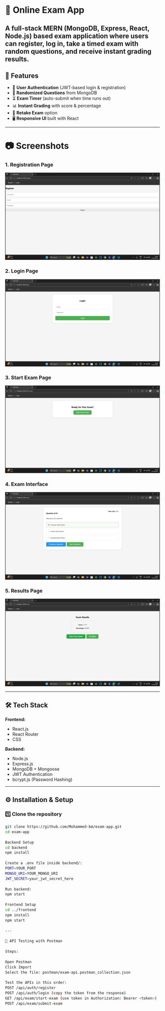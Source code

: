 # 📝 Online Exam App  
A full-stack **MERN** (MongoDB, Express, React, Node.js) based exam application where users can register, log in, take a timed exam with random questions, and receive instant grading results.
---

## 🚀 Features
- 🔐 **User Authentication** (JWT-based login & registration)
- 🎯 **Randomized Questions** from MongoDB
- ⏳ **Exam Timer** (auto-submit when time runs out)
- 📊 **Instant Grading** with score & percentage
- 🔄 **Retake Exam** option
- 🖥 **Responsive UI** built with React

---

# 📷 Screenshots

### 1. Registration Page
![Registration Page](screenshots/registration.png)

### 2. Login Page
![Login Page](screenshots/login.png)

### 3. Start Exam Page
![Start Exam Page](screenshots/start-exam.png)

### 4. Exam Interface
![Exam Page](screenshots/exam.png)

### 5. Results Page
![Results Page](screenshots/results.png)

---

## 🛠 Tech Stack
**Frontend:**
- React.js
- React Router
- CSS

**Backend:**
- Node.js
- Express.js
- MongoDB + Mongoose
- JWT Authentication
- bcrypt.js (Password Hashing) 

---

## ⚙️ Installation & Setup

### 1️⃣ Clone the repository
```bash
git clone https://github.com/Mohammed-bm/exam-app.git
cd exam-app

Backend Setup
cd backend
npm install

Create a .env file inside backend/:
PORT=YOUR_PORT
MONGO_URI=YOUR_MONGO_URI
JWT_SECRET=your_jwt_secret_here

Run backend:
npm start

Frontend Setup
cd ../frontend
npm install
npm start

---

🧪 API Testing with Postman

Steps:

Open Postman
Click Import
Select the file: postman/exam-api.postman_collection.json

Test the APIs in this order:
POST /api/auth/register
POST /api/auth/login (copy the token from the response)
GET /api/exam/start-exam (use token in Authorization: Bearer <token>)
POST /api/exam/submit-exam
